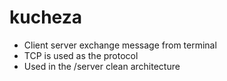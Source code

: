 # kucheza                                                                  


* Client server exchange message from terminal
* TCP is used as the protocol
* Used in the  /server clean architecture

<br/><br/>

